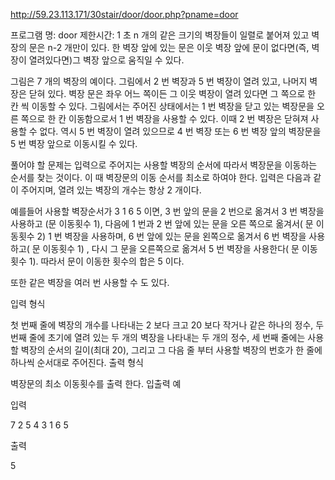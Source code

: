 http://59.23.113.171/30stair/door/door.php?pname=door

프로그램 명: door
제한시간: 1 초
n 개의 같은 크기의 벽장들이 일렬로 붙어져 있고 벽장의 문은 n-2 개만이 있다. 한 벽장 앞에 있는 문은 이웃 벽장 앞에 문이 없다면(즉, 벽장이 열려있다면)그 벽장 앞으로 움직일 수 있다.


그림은 7 개의 벽장의 예이다. 그림에서 2 번 벽장과 5 번 벽장이 열려 있고, 나머지 벽장은 닫혀 있다. 벽장 문은 좌우 어느 쪽이든 그 이웃 벽장이 열려 있다면 그 쪽으로 한 칸 씩 이동할 수 있다. 그림에서는 주어진 상태에서는 1 번 벽장을 닫고 있는 벽장문을 오른 쪽으로 한 칸 이동함으로서 1 번 벽장을 사용할 수 있다. 이때 2 번 벽장은 닫혀져 사용할 수 없다. 역시 5 번 벽장이 열려 있으므로 4 번 벽장 또는 6 번 벽장 앞의 벽장문을 5 번 벽장 앞으로 이동시킬 수 있다.

풀어야 할 문제는 입력으로 주어지는 사용할 벽장의 순서에 따라서 벽장문을 이동하는 순서를 찾는 것이다. 이 때 벽장문의 이동 순서를 최소로 하여야 한다. 입력은 다음과 같이 주어지며, 열려 있는 벽장의 개수는 항상 2 개이다.

예를들어 사용할 벽장순서가 3 1 6 5 이면, 3 번 앞의 문을 2 번으로 옮겨서 3 번 벽장을 사용하고 (문 이동횟수 1), 다음에 1 번과 2 번 앞에 있는 문을 오른 쪽으로 옮겨서( 문 이동횟수 2) 1 번 벽장을 사용하며, 6 번 앞에 있는 문을 왼쪽으로 옮겨서 6 번 벽장을 사용하고( 문 이동횟수 1) , 다시 그 문을 오른쪽으로 옮겨서 5 번 벽장을 사용한다( 문 이동횟수 1). 따라서 문이 이동한 횟수의 합은 5 이다.

또한 같은 벽장을 여러 번 사용할 수 도 있다.

입력 형식

첫 번째 줄에 벽장의 개수를 나타내는 2 보다 크고 20 보다 작거나 같은 하나의 정수,
두 번째 줄에 초기에 열려 있는 두 개의 벽장을 나타내는 두 개의 정수,
세 번째 줄에는 사용할 벽장의 순서의 길이(최대 20), 그리고 그 다음 줄 부터 사용할 벽장의 번호가 한 줄에 하나씩 순서대로 주어진다.
출력 형식

벽장문의 최소 이동횟수를 출력 한다.
입출력 예

입력

7 
2 5
4
3
1
6
5

출력

5


